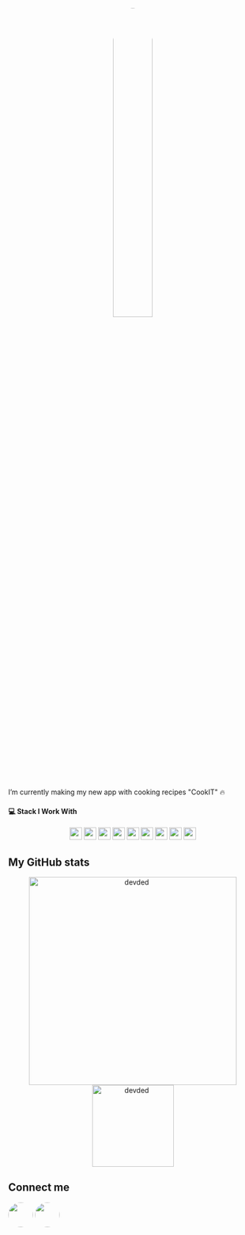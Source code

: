 <p align="center"><a href="#"><img src="https://i.imgur.com/MUcVSW4.gif" height="auto" width="40%" style="border-radius:50%"></a>
</p>

I’m currently making my new app with cooking recipes "CookIT" 🔥

#### 💻 Stack I Work With

<p align="center">

<img src="https://img.shields.io/badge/android-3DDC84.svg?&style=for-the-badge&logo=android&logoColor=white" height="25"/>
<img src="https://img.shields.io/badge/IOS-3f3f3f.svg?&style=for-the-badge&logoColor=white" height="25"/>
<img src="https://img.shields.io/badge/flutter-33D1FF.svg?&style=for-the-badge&logo=flutter&logoColor=white" height="25"/>
<img src="https://img.shields.io/badge/firebase-FFCA28.svg?&style=for-the-badge&logo=firebase&logoColor=white" height="25"/>
<img src="https://img.shields.io/badge/mysql-4479A1.svg?&style=for-the-badge&logo=mysql&logoColor=white" height="25"/>
<img src="https://img.shields.io/badge/Android studio-3DDC84.svg?&style=for-the-badge&logo=androidstudio&logoColor=white" height="25"/>
<img src="https://img.shields.io/badge/VS%20Code-007ACC.svg?&style=for-the-badge&logo=visual-studio-code&logoColor=white" height="25"/>
<img src="https://img.shields.io/badge/sublime-FF9800.svg?&style=for-the-badge&logo=sublime-text&logoColor=white" height="25"/>
<img src="https://img.shields.io/badge/sqlite-7CBEE4.svg?&style=for-the-badge&logo=sqlite&logoColor=white" height="25"/>
</p>

## My GitHub stats

 <p align="center"> 
    <img src="https://github-readme-stats.vercel.app/api?username=giik0n&count_private=true&show_icons=true&theme=react" alt="devded" width="420"/> 
    <img src="https://github-readme-stats.vercel.app/api/top-langs/?username=giik0n&hide=jupyter%20notebook,html,css&langs_count=8&layout=compact&theme=react" alt="devded" height="165" />
 </p>

## Connect me
<a href="https://www.linkedin.com/in/alexander-panyshchev-b74051173/"><img src="https://www.vectorico.com/wp-content/uploads/2018/02/LinkedIn-Icon-squircle.png" height="auto" width="50px" style="border-radius:50%"></a>
<a href="https://www.facebook.com/profile.php?id=100007291185095"><img src="https://i.pinimg.com/originals/d2/e5/35/d2e5359f8402cb8d3d7b22c463f9013b.png" height="auto" width="50px" style="border-radius:50%"></a>


<!--
**giik0n/giik0n** is a ✨ _special_ ✨ repository because its `README.md` (this file) appears on your GitHub profile.

Here are some ideas to get you started:

- 🔭 I’m currently working on ...
- 🌱 I’m currently learning ...
- 👯 I’m looking to collaborate on ...
- 🤔 I’m looking for help with ...
- 💬 Ask me about ...
- 📫 How to reach me: ...
- 😄 Pronouns: ...
- ⚡ Fun fact: ...
-->
